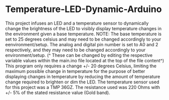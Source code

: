 # Temperature-LED-Dynamic-Arduino
This project infuses an LED and a temperature sensor to dynamically change the brightness of the LED to visibly display temperature changes in the environment given a base temperature.
NOTE:
The base temperature is set to 25 degrees celsius and may need to be changed accordingly to your eenvironment/setup.
The analog and digital pin number is set to A0 and 2 respectively, and they may need to be changed accordingly to your environment/setup.
(^ These can be changed by editing the respective variable values within the main.ino file located at the top of the file content^)
This program only requires a change +/- 20 degrees Celsius, limiting the maximum possible change in temperature for the purpose of better displaying changes in temperature by reducing the amount of temperature change required to brighten or dim the LED.
The temperature sensor used for this project was a TMP 36GZ.
The resistance used was 220 Ohms with +/- 5% of the stated resistance value (Gold band).
